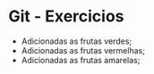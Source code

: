 # Git - Exercicios
- Adicionadas as frutas verdes;
- Adicionadas as frutas vermelhas;
- Adicionadas as frutas amarelas;
